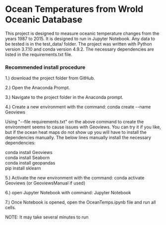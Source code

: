 # Ocean Temperatures from Wrold Oceanic Database

This project is designed to measure oceanic temperature changes from the years 1987 to 2015. It is designed to run in Jupyter Notebook. Any data to be tested is in the test_data/ folder. The project was written with Python version 3.7.10 and conda version 4.9.2. The necessary dependencies are listed in the requirements.txt file. 

### Recommended install procedure

1.) download the project folder from GitHub. 

2.) Open the Anaconda Prompt.

3.) Navigate to the project folder in the Anaconda prompt.

4.) Create a new environment with the command: conda create --name Geoviews 

Using "--file requirements.txt" on the above command to create the environment seems to cause issues with Geoviews. You can try it if you like, but if the ocean heat maps do not show up you will have to install the dependencies manually. The below lines manually install the necessary dependencies:

conda install Geoviews  
conda install Seaborn  
conda install geopandas  
pip install sklearn  

5.) Activate the new environment with the command: conda activate Geoviews (or GeoviewsManual if used)

6.) open Jupyter Notebook with command: Jupyter Notebook

7.) Once Notebook is opened, open the OceanTemps.ipynb file and run all cells.

NOTE: It may take several minutes to run



